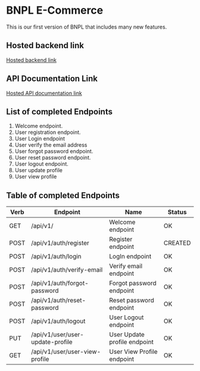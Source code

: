# BNPL E-Commerce

This is our first version of BNPL that includes many new features.

## Hosted backend link

[Hosted backend link](https://bnpl-store-be.onrender.com/)

## API Documentation Link

[Hosted API documentation link](https://bnpl-store-be.onrender.com/api-docs)

## List of completed Endpoints

1. Welcome endpoint.
2. User registration endpoint.
3. User Login endpoint
4. User verify the email address
5. User forgot password endpoint.
6. User reset password endpoint.
7. User logout endpoint.
8. User update profile
9. User view profile

## Table of completed Endpoints

| Verb | Endpoint                     | Name                     | Status  |
| ---- | ---------------------------- | ------------------------ | ------- |
| GET  | /api/v1/                     | Welcome endpoint         | OK      |
| POST | /api/v1/auth/register        | Register endpoint        | CREATED |
| POST | /api/v1/auth/login           | LogIn endpoint           | OK      |
| POST | /api/v1/auth/verify-email    | Verify email endpoint    | OK      |
| POST | /api/v1/auth/forgot-password | Forgot password endpoint | OK      |
| POST | /api/v1/auth/reset-password  | Reset password endpoint  | OK      |
| POST | /api/v1/auth/logout          | User Logout endpoint     | OK      |
| PUT| /api/v1/user/user-update-profile | User Update profile endpoint | OK |
|GET | /api/v1/user/user-view-profile | User View Profile endpoint | OK |
